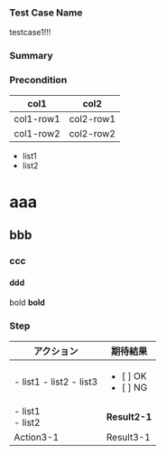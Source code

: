 ### Test Case Name
testcase1!!!

### Summary

### Precondition
| col1 | col2 |
|---|---|
| col1-row1 | col2-row1 |
| col1-row2 | col2-row2 |

* list1
* list2

# aaa
## bbb
### ccc
#### ddd

bold
**bold**


### Step
| アクション | 期待結果 |
|---|---|
| - list1 - list2 - list3 | <ul><li>[ ] OK<li> [ ] NG</ul> |
| - list1<br > - list2 | **Result2-1** |
| Action3-1 | Result3-1 |

